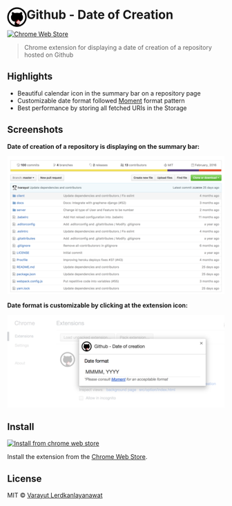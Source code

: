 # <img src="./icons/icon128.png" width="45" align="left"> Github - Date of Creation 

[![Chrome Web Store](https://img.shields.io/chrome-web-store/v/dgnomofcgpdalifennakmbocjpdiafhg.svg)](https://chrome.google.com/webstore/detail/github-date-of-creation/dgnomofcgpdalifennakmbocjpdiafhg)


> Chrome extension for displaying a date of creation of a repository hosted on Github

## Highlights

- Beautiful calendar icon in the summary bar on a repository page
- Customizable date format followed [Moment](https://momentjs.com/docs/#/displaying) format pattern
- Best performance by storing all fetched URIs in the Storage

## Screenshots

**Date of creation of a repository is displaying on the summary bar:**

![Landpage](./screenshots/landpage.png)

**Date format is customizable by clicking at the extension icon:**

![Option](./screenshots/option.png)


## Install

[![Install from chrome web store](https://developer.chrome.com/webstore/images/ChromeWebStore_Badge_v2_340x96.png)](https://chrome.google.com/webstore/detail/github-date-of-creation/dgnomofcgpdalifennakmbocjpdiafhg)

Install the extension from the [Chrome Web Store](https://chrome.google.com/webstore/detail/github-date-of-creation/dgnomofcgpdalifennakmbocjpdiafhg).

## License

MIT © [Varayut Lerdkanlayanawat](https://github.com/lvarayut)

